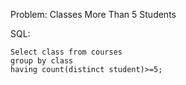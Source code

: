 Problem:  Classes More Than 5 Students

SQL:

```
Select class from courses
group by class
having count(distinct student)>=5; 
```
